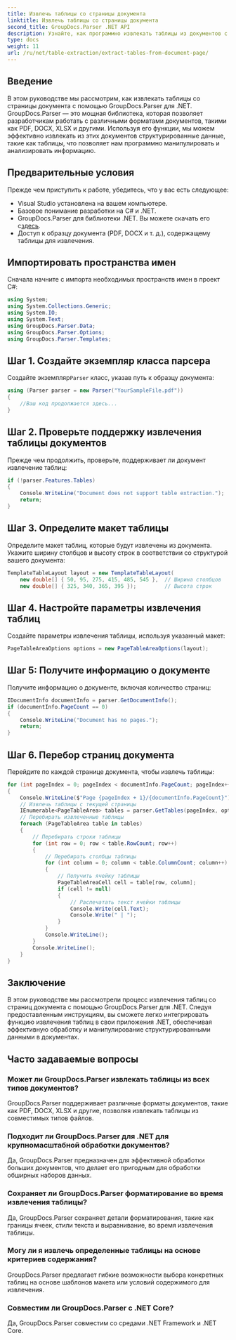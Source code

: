```yaml
---
title: Извлечь таблицы со страницы документа
linktitle: Извлечь таблицы со страницы документа
second_title: GroupDocs.Parser .NET API
description: Узнайте, как программно извлекать таблицы из документов с помощью GroupDocs.Parser для .NET. Это подробное руководство содержит пошаговые инструкции.
type: docs
weight: 11
url: /ru/net/table-extraction/extract-tables-from-document-page/
---
```

## Введение
В этом руководстве мы рассмотрим, как извлекать таблицы со страницы документа с помощью GroupDocs.Parser для .NET. GroupDocs.Parser — это мощная библиотека, которая позволяет разработчикам работать с различными форматами документов, такими как PDF, DOCX, XLSX и другими. Используя его функции, мы можем эффективно извлекать из этих документов структурированные данные, такие как таблицы, что позволяет нам программно манипулировать и анализировать информацию.
## Предварительные условия
Прежде чем приступить к работе, убедитесь, что у вас есть следующее:
- Visual Studio установлена на вашем компьютере.
- Базовое понимание разработки на C# и .NET.
-  GroupDocs.Parser для библиотеки .NET. Вы можете скачать его с[здесь](https://releases.groupdocs.com/parser/net/).
- Доступ к образцу документа (PDF, DOCX и т. д.), содержащему таблицы для извлечения.

## Импортировать пространства имен
Сначала начните с импорта необходимых пространств имен в проект C#:
```csharp
using System;
using System.Collections.Generic;
using System.IO;
using System.Text;
using GroupDocs.Parser.Data;
using GroupDocs.Parser.Options;
using GroupDocs.Parser.Templates;
```
## Шаг 1. Создайте экземпляр класса парсера
 Создайте экземпляр`Parser` класс, указав путь к образцу документа:
```csharp
using (Parser parser = new Parser("YourSampleFile.pdf"))
{
    //Ваш код продолжается здесь...
}
```
## Шаг 2. Проверьте поддержку извлечения таблицы документов
Прежде чем продолжить, проверьте, поддерживает ли документ извлечение таблиц:
```csharp
if (!parser.Features.Tables)
{
    Console.WriteLine("Document does not support table extraction.");
    return;
}
```
## Шаг 3. Определите макет таблицы
Определите макет таблиц, которые будут извлечены из документа. Укажите ширину столбцов и высоту строк в соответствии со структурой вашего документа:
```csharp
TemplateTableLayout layout = new TemplateTableLayout(
    new double[] { 50, 95, 275, 415, 485, 545 },  // Ширина столбцов
    new double[] { 325, 340, 365, 395 });         // Высота строк
```
## Шаг 4. Настройте параметры извлечения таблиц
Создайте параметры извлечения таблицы, используя указанный макет:
```csharp
PageTableAreaOptions options = new PageTableAreaOptions(layout);
```
## Шаг 5: Получите информацию о документе
Получите информацию о документе, включая количество страниц:
```csharp
IDocumentInfo documentInfo = parser.GetDocumentInfo();
if (documentInfo.PageCount == 0)
{
    Console.WriteLine("Document has no pages.");
    return;
}
```
## Шаг 6. Перебор страниц документа
Перейдите по каждой странице документа, чтобы извлечь таблицы:
```csharp
for (int pageIndex = 0; pageIndex < documentInfo.PageCount; pageIndex++)
{
    Console.WriteLine($"Page {pageIndex + 1}/{documentInfo.PageCount}");
    // Извлечь таблицы с текущей страницы
    IEnumerable<PageTableArea> tables = parser.GetTables(pageIndex, options);
    // Перебирать извлеченные таблицы
    foreach (PageTableArea table in tables)
    {
        // Перебирать строки таблицы
        for (int row = 0; row < table.RowCount; row++)
        {
            // Перебирать столбцы таблицы
            for (int column = 0; column < table.ColumnCount; column++)
            {
                // Получить ячейку таблицы
                PageTableAreaCell cell = table[row, column];
                if (cell != null)
                {
                    // Распечатать текст ячейки таблицы
                    Console.Write(cell.Text);
                    Console.Write(" | ");
                }
            }
            Console.WriteLine();
        }
        Console.WriteLine();
    }
}
```

## Заключение
В этом руководстве мы рассмотрели процесс извлечения таблиц со страниц документа с помощью GroupDocs.Parser для .NET. Следуя предоставленным инструкциям, вы сможете легко интегрировать функцию извлечения таблиц в свои приложения .NET, обеспечивая эффективную обработку и манипулирование структурированными данными в документах.

## Часто задаваемые вопросы
### Может ли GroupDocs.Parser извлекать таблицы из всех типов документов?
GroupDocs.Parser поддерживает различные форматы документов, такие как PDF, DOCX, XLSX и другие, позволяя извлекать таблицы из совместимых типов файлов.
### Подходит ли GroupDocs.Parser для .NET для крупномасштабной обработки документов?
Да, GroupDocs.Parser предназначен для эффективной обработки больших документов, что делает его пригодным для обработки обширных наборов данных.
### Сохраняет ли GroupDocs.Parser форматирование во время извлечения таблицы?
Да, GroupDocs.Parser сохраняет детали форматирования, такие как границы ячеек, стили текста и выравнивание, во время извлечения таблицы.
### Могу ли я извлечь определенные таблицы на основе критериев содержания?
GroupDocs.Parser предлагает гибкие возможности выбора конкретных таблиц на основе шаблонов макета или условий содержимого для извлечения.
### Совместим ли GroupDocs.Parser с .NET Core?
Да, GroupDocs.Parser совместим со средами .NET Framework и .NET Core.